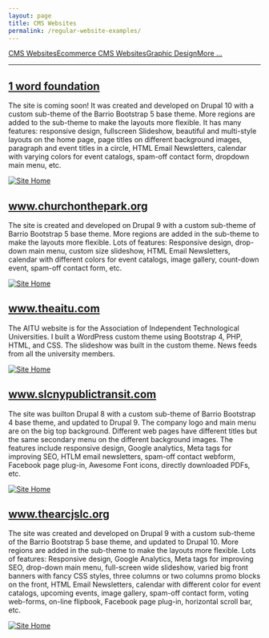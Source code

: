 ```yaml
---
layout: page
title: CMS Websites
permalink: /regular-website-examples/
---
```


<div class="submenuright">
   <p><a href="/regular-website-examples/">CMS Websites</a><a href="/ecommerce-website-examples/">Ecommerce CMS Websites</a><a href="/graphic-design-examples/">Graphic Design</a><a href="/more-examples/">More ...</a></p>
</div>

<div class="submenurighthr">
   <hr>
</div>

<div class="gridlayoutthird">
    <h2><a href="https://www.thearcjslc.org/newsite/oneworld/web/" target="_blank">1 word foundation</a></h2>
</div>

The site is coming soon! It was created and developed on Drupal 10 with a custom sub-theme of the Barrio Bootstrap 5 base theme. More regions are added to the sub-theme to make the layouts more flexible. It has many features: responsive design, fullscreen Slideshow, beautiful and multi-style layouts on the home page, page titles on different background images, paragraph and event titles in a circle, HTML Email Newsletters, calendar with varying colors for event catalogs, spam-off contact form, dropdown main menu, etc.

[![Site Home](/images/oneWorld.jpg "1WordFoundation Home")](https://www.thearcjslc.org/newsite/oneworld/web/)

<div class="gridlayoutthird">
    <h2><a href="https://www.churchonthepark.org" target="_blank">www.churchonthepark.org</a></h2>
</div>

The site is created and developed on Drupal 9 with a custom sub-theme of Barrio Bootstrap 5 base theme. More regions are added in the sub-theme to make the layouts more flexible. Lots of features: Responsive design, drop-down main menu, custom size slideshow, HTML Email Newsletters, calendar with different colors for event catalogs, image gallery, count-down event, spam-off contact form, etc.

[![Site Home](/images/churchOnTheParkWebsite2.jpg "churchonthepark.org Home")](https://www.churchonthepark.org)

<div class="gridlayoutthird">
    <h2><a href="https://theaitu.com" target="_blank">www.theaitu.com</a></h2>
</div>

The AITU website is for the Association of Independent Technological Universities. I built a WordPress custom theme using Bootstrap 4, PHP, HTML, and CSS. The slideshow was built in the custom theme. News feeds from all the university members.

[![Site Home](/images/theAitu1.jpg "theaitu.com Home")](https://theaitu.com)

<div class="gridlayoutthird">
    <h2><a href="http://www.slcnypublictransit.com" target="_blank">www.slcnypublictransit.com</a></h2>
</div>

The site was builton Drupal 8 with a custom sub-theme of Barrio Bootstrap 4 base theme, and updated to Drupal 9. The company logo and main menu are on the big top background. Different web pages have different titles but the same secondary menu on the different background images. The features include responsive design, Google analytics, Meta tags for improving SEO, HTLM email newsletters, spam-off contact webform, Facebook page plug-in, Awesome Font icons, directly downloaded PDFs, etc. 

[![Site Home](/images/publicTransitHome2.jpg "slcnypublictransit.com Home")](http://www.slcnypublictransit.com)

<div class="gridlayoutthird">
    <h2><a href="https://www.thearcjslc.org" target="_blank">www.thearcjslc.org</a></h2>
</div>

The site was created and developed on Drupal 9 with a custom sub-theme of the Barrio Bootstrap 5 base theme, and updated to Drupal 10. More regions are added in the sub-theme to make the layouts more flexible. Lots of features: Responsive design, Google Analytics, Meta tags for improving SEO, drop-down main menu, full-screen wide slideshow, varied big front banners with fancy CSS styles, three columns or two columns promo blocks on the front, HTML Email Newsletters, calendar with different color for event catalogs, upcoming events, image gallery, spam-off contact form, voting web-forms, on-line flipbook, Facebook page plug-in, horizontal scroll bar, etc.

[![Site Home](/images/thearcjslcHome1.jpg "thearcjslc.org Home")](https://www.thearcjslc.org)
